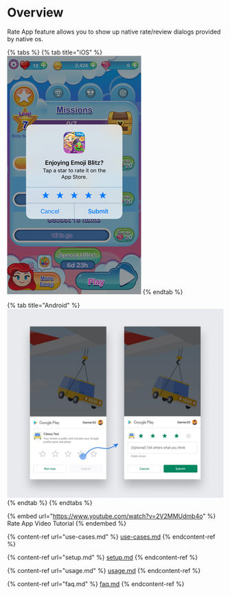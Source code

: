 # Overview

Rate App feature allows you to show up native rate/review dialogs provided by native os.

{% tabs %}
{% tab title="iOS" %}
![iOS rate dialog](../.gitbook/assets/iOSAppRating.png)
{% endtab %}

{% tab title="Android" %}
![Android In-App Rating](../.gitbook/assets/AndroidAppRating.jpg)
{% endtab %}
{% endtabs %}

{% embed url="https://www.youtube.com/watch?v=2V2MMUdmb4o" %}
Rate App Video Tutorial
{% endembed %}

{% content-ref url="use-cases.md" %}
[use-cases.md](use-cases.md)
{% endcontent-ref %}

{% content-ref url="setup.md" %}
[setup.md](setup.md)
{% endcontent-ref %}

{% content-ref url="usage.md" %}
[usage.md](usage.md)
{% endcontent-ref %}

{% content-ref url="faq.md" %}
[faq.md](faq.md)
{% endcontent-ref %}

